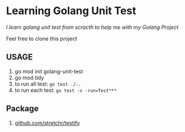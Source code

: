 # Learning Golang Unit Test

*I learn golang unit test from scracth to help me with my Golang Project*

Feel free to clone this project

## USAGE
1. go mod init golang-unit-test
2. go mod tidy
3. to run all test: `go test ./..`
4. to run each test: `go test -v -run=Test***`

## Package
1. [github.com/stretchr/testify](github.com/stretchr/testify)